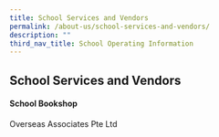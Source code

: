 ```yaml
---
title: School Services and Vendors
permalink: /about-us/school-services-and-vendors/
description: ""
third_nav_title: School Operating Information
---
```

## **School Services and Vendors**

#### **School Bookshop**
Overseas Associates Pte Ltd
